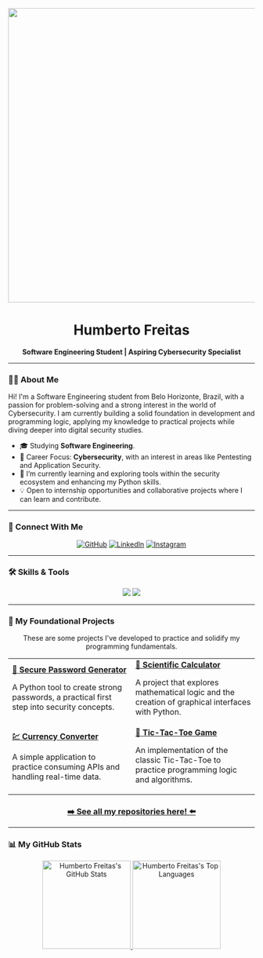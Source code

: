 <div id="header" align="center">
  <img src="https://media.giphy.com/media/qgQUggAC3Pfv687qPC/giphy.gif" width="600"/>
</div>

<div align="center">
  <img src="https://komarev.com/ghpvc/?username=FreitasCyberSec&style=flat-square&color=blueviolet" alt=""/>
  <h1>Humberto Freitas</h1>
  <strong>Software Engineering Student | Aspiring Cybersecurity Specialist</strong>
</div>

---

### 👨‍💻 About Me

<p align="left">
  Hi! I'm a Software Engineering student from Belo Horizonte, Brazil, with a passion for problem-solving and a strong interest in the world of Cybersecurity. I am currently building a solid foundation in development and programming logic, applying my knowledge to practical projects while diving deeper into digital security studies.
</p>

- 🎓 Studying **Software Engineering**.
- 🎯 Career Focus: **Cybersecurity**, with an interest in areas like Pentesting and Application Security.
- 🌱 I’m currently learning and exploring tools within the security ecosystem and enhancing my Python skills.
- 💡 Open to internship opportunities and collaborative projects where I can learn and contribute.

---

### 🔗 Connect With Me
<p align="center">
  <a href="https://github.com/FreitasCyberSec"><img src="https://img.shields.io/badge/GitHub-000000?style=for-the-badge&logo=github&logoColor=white" alt="GitHub"/></a>
  <a href="https://www.linkedin.com/in/humberto-freitas-a0ba95274/"><img src="https://img.shields.io/badge/LinkedIn-0A66C2?style=for-the-badge&logo=linkedin&logoColor=white" alt="LinkedIn"/></a>
  <a href="https://www.instagram.com/humbertofreitasbh/"><img src="https://img.shields.io/badge/Instagram-E4405F?style=for-the-badge&logo=instagram&logoColor=white" alt="Instagram"/></a>
</p>

---

### 🛠️ Skills & Tools

<p align="center">
  <img src="https://skillicons.dev/icons?i=python,bash,linux,git,sql" />
  <img src="https://skillicons.dev/icons?i=vscode,github,kali" />
</p>

---

### 🚀 My Foundational Projects

<p align="center">
  These are some projects I've developed to practice and solidify my programming fundamentals.
</p>
<table border="0" cellpadding="10" align="center">
  <tr>
    <td width="50%">
      <a href="https://github.com/FreitasCyberSec/gerador-senhas">
        <strong>🔑 Secure Password Generator</strong>
      </a>
      <br/>
      <p>A Python tool to create strong passwords, a practical first step into security concepts.</p>
    </td>
    <td width="50%">
      <a href="https://github.com/FreitasCyberSec/calculadora-cientifica">
        <strong>🧮 Scientific Calculator</strong>
      </a>
      <br/>
      <p>A project that explores mathematical logic and the creation of graphical interfaces with Python.</p>
    </td>
  </tr>
  <tr>
    <td width="50%">
      <a href="https://github.com/FreitasCyberSec/conversor-moeda">
        <strong>💹 Currency Converter</strong>
      </a>
      <br/>
      <p>A simple application to practice consuming APIs and handling real-time data.</p>
    </td>
    <td width="50%">
      <a href="https://github.com/FreitasCyberSec/jogo-da-velha">
        <strong>🎲 Tic-Tac-Toe Game</strong>
      </a>
      <br/>
      <p>An implementation of the classic Tic-Tac-Toe to practice programming logic and algorithms.</p>
    </td>
  </tr>
</table>

<div align="center">
  <h3>
    <a href="https://github.com/FreitasCyberSec?tab=repositories">
      ➡️ See all my repositories here! ⬅️
    </a>
  </h3>
</div>

---

### 📊 My GitHub Stats

<div align="center">
  <a href="https://github.com/FreitasCyberSec">
    <img height="180em" src="https://github-readme-stats.vercel.app/api?username=FreitasCyberSec&show_icons=true&theme=dracula&include_all_commits=true&count_private=true" alt="Humberto Freitas's GitHub Stats"/>
    <img height="180em" src="https://github-readme-stats.vercel.app/api/top-langs/?username=FreitasCyberSec&layout=compact&langs_count=8&theme=dracula" alt="Humberto Freitas's Top Languages"/>
  </a>
</div>
